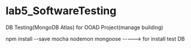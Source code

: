 # lab5_SoftwareTesting
DB Testing(MongoDB Atlas) for OOAD Project(manage building)


npm install --save mocha nodemon mongoose     -----> for install test DB
